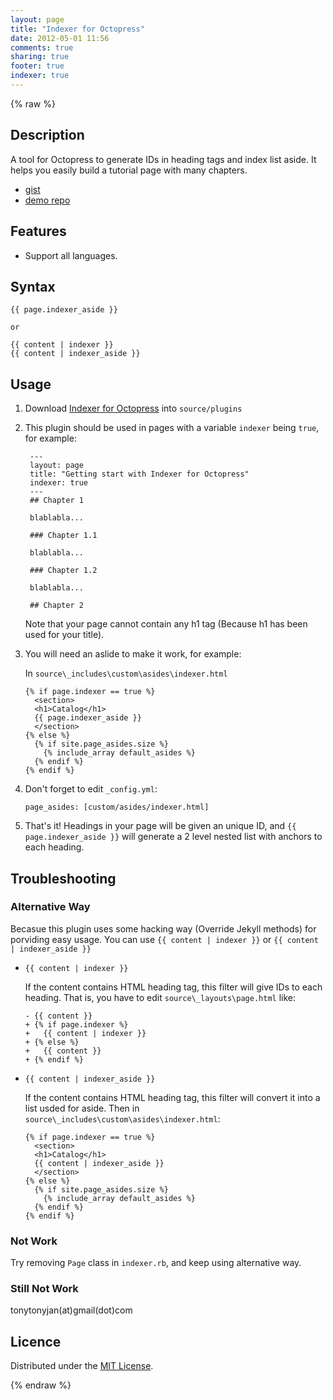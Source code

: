 ```yaml
---
layout: page
title: "Indexer for Octopress"
date: 2012-05-01 11:56
comments: true
sharing: true
footer: true
indexer: true
---
```

{% raw %}
## Description

A tool for Octopress to generate IDs in heading tags and index list aside. It helps you easily build a tutorial page with many chapters.

*   [gist](https://gist.github.com/2565249/6151c81f7af333d5c1d9dd0b2bdcba2c7a966dca)
*   [demo repo](https://github.com/tonytonyjan/octopress-indexer-demo)

## Features

*   Support all languages.

## Syntax

    {{ page.indexer_aside }}

    or

    {{ content | indexer }}
    {{ content | indexer_aside }}

## Usage

1.  Download [Indexer for Octopress](https://gist.github.com/gists/2565249/download) into `source/plugins`
2.  This plugin should be used in pages with a variable `indexer` being `true`, for example:

         ---
         layout: page
         title: "Getting start with Indexer for Octopress"
         indexer: true
         ---
         ## Chapter 1

         blablabla...

         ### Chapter 1.1

         blablabla...

         ### Chapter 1.2

         blablabla...

         ## Chapter 2

    Note that your page cannot contain any h1 tag (Because h1 has been used for your title).

3.  You will need an aslide to make it work, for example:

    In `source\_includes\custom\asides\indexer.html`

        {% if page.indexer == true %}
          <section>
          <h1>Catalog</h1>
          {{ page.indexer_aside }}
          </section>
        {% else %}
          {% if site.page_asides.size %}
            {% include_array default_asides %}
          {% endif %}
        {% endif %}

4.  Don't forget to edit `_config.yml`:

        page_asides: [custom/asides/indexer.html]

5.  That's it! Headings in your page will be given an unique ID, and `{{ page.indexer_aside }}` will generate a 2 level nested list with anchors to each heading.

## Troubleshooting

### Alternative Way

Becasue this plugin uses some hacking way (Override Jekyll methods) for porviding easy usage. You can use `{{ content | indexer }}` or `{{ content | indexer_aside }}`

*   `{{ content | indexer }}`

    If the content contains HTML heading tag, this filter will give IDs to each heading. That is, you have to edit `source\_layouts\page.html` like:

        - {{ content }}
        + {% if page.indexer %}
        +   {{ content | indexer }}
        + {% else %}
        +   {{ content }}
        + {% endif %}

*   `{{ content | indexer_aside }}`

    If the content contains HTML heading tag, this filter will convert it into a list usded for aside. Then in `source\_includes\custom\asides\indexer.html`:

        {% if page.indexer == true %}
          <section>
          <h1>Catalog</h1>
          {{ content | indexer_aside }}
          </section>
        {% else %}
          {% if site.page_asides.size %}
            {% include_array default_asides %}
          {% endif %}
        {% endif %}

### Not Work

Try removing `Page` class in `indexer.rb`, and keep using alternative way.

### Still Not Work

tonytonyjan(at)gmail(dot)com
 
## Licence

Distributed under the [MIT License][MIT].
 
[MIT]: http://www.opensource.org/licenses/mit-license.php
{% endraw %}
